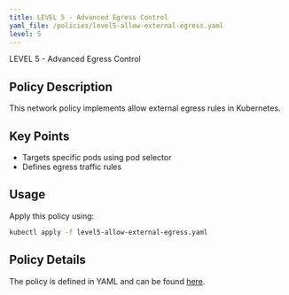 ```yaml
---
title: LEVEL 5 - Advanced Egress Control
yaml_file: /policies/level5-allow-external-egress.yaml
level: 5
---
```


LEVEL 5 - Advanced Egress Control

## Policy Description

This network policy implements allow external egress rules in Kubernetes.

## Key Points

- Targets specific pods using pod selector
- Defines egress traffic rules

## Usage

Apply this policy using:
```bash
kubectl apply -f level5-allow-external-egress.yaml
```

## Policy Details

The policy is defined in YAML and can be found [here](/policies/level5-allow-external-egress.yaml).

